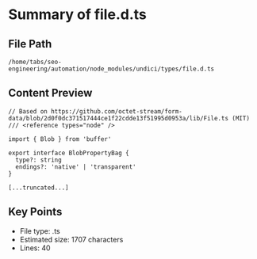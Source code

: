 # Summary of file.d.ts
  
## File Path
`/home/tabs/seo-engineering/automation/node_modules/undici/types/file.d.ts`

## Content Preview
```
// Based on https://github.com/octet-stream/form-data/blob/2d0f0dc371517444ce1f22cdde13f51995d0953a/lib/File.ts (MIT)
/// <reference types="node" />

import { Blob } from 'buffer'

export interface BlobPropertyBag {
  type?: string
  endings?: 'native' | 'transparent'
}

[...truncated...]
```

## Key Points
- File type: .ts
- Estimated size: 1707 characters
- Lines: 40
